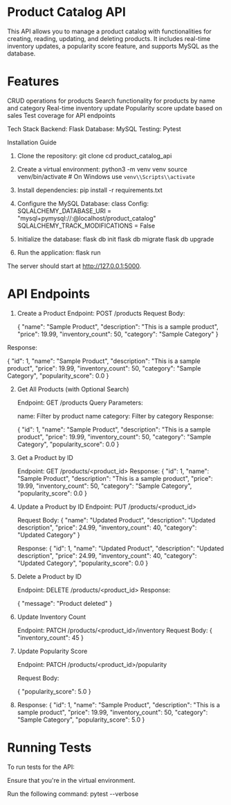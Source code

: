 Product Catalog API
===================

This API allows you to manage a product catalog with functionalities for creating, reading, updating, and deleting products. It includes real-time inventory updates, a popularity score feature, and supports MySQL as the database.

Features
=========

CRUD operations for products
Search functionality for products by name and category
Real-time inventory update
Popularity score update based on sales
Test coverage for API endpoints

Tech Stack
Backend: Flask
Database: MySQL
Testing: Pytest

Installation Guide

1. Clone the repository:
   git clone <repo-url>
   cd product_catalog_api

2. Create a virtual environment:
   python3 -m venv venv
   source venv/bin/activate  # On Windows use `venv\\Scripts\\activate`

3. Install dependencies:
  pip install -r requirements.txt

4. Configure the MySQL Database:
   class Config:
    SQLALCHEMY_DATABASE_URI = "mysql+pymysql://<username>:<password>@localhost/product_catalog"
    SQLALCHEMY_TRACK_MODIFICATIONS = False
   
5. Initialize the database:
   flask db init
   flask db migrate
   flask db upgrade

6. Run the application:
   flask run

The server should start at http://127.0.0.1:5000.

API Endpoints
=============

1. Create a Product
   Endpoint: POST /products
   Request Body:
   
   {
    "name": "Sample Product",
    "description": "This is a sample product",
    "price": 19.99,
    "inventory_count": 50,
    "category": "Sample Category"
  }

  Response:

  {
    "id": 1,
    "name": "Sample Product",
    "description": "This is a sample product",
    "price": 19.99,
    "inventory_count": 50,
    "category": "Sample Category",
    "popularity_score": 0.0
  }

2. Get All Products (with Optional Search)
   
   Endpoint: GET /products
    Query Parameters:
    
      name: Filter by product name
      category: Filter by category
    Response:
   
     {
        "id": 1,
        "name": "Sample Product",
        "description": "This is a sample product",
        "price": 19.99,
        "inventory_count": 50,
        "category": "Sample Category",
        "popularity_score": 0.0
    }
   
 3. Get a Product by ID
    
    Endpoint: GET /products/<product_id>
    Response:
        {
          "id": 1,
          "name": "Sample Product",
          "description": "This is a sample product",
          "price": 19.99,
          "inventory_count": 50,
          "category": "Sample Category",
          "popularity_score": 0.0
      }

  4. Update a Product by ID
     Endpoint: PUT /products/<product_id>

     Request Body:
      {
          "name": "Updated Product",
          "description": "Updated description",
          "price": 24.99,
          "inventory_count": 40,
          "category": "Updated Category"
      }

     Response:
      {
          "id": 1,
          "name": "Updated Product",
          "description": "Updated description",
          "price": 24.99,
          "inventory_count": 40,
          "category": "Updated Category",
          "popularity_score": 0.0
      }

   5. Delete a Product by ID

      Endpoint: DELETE /products/<product_id>
      Response:
      
      {
          "message": "Product deleted"
      }

  6. Update Inventory Count
     
      Endpoint: PATCH /products/<product_id>/inventory
      Request Body:
      {
          "inventory_count": 45
      }

  7. Update Popularity Score

      Endpoint: PATCH /products/<product_id>/popularity

      Request Body:

       {
            "popularity_score": 5.0
       }
     
  9. Response:
    {
        "id": 1,
        "name": "Sample Product",
        "description": "This is a sample product",
        "price": 19.99,
        "inventory_count": 50,
        "category": "Sample Category",
        "popularity_score": 5.0
    }

Running Tests
==============
  To run tests for the API:
  
  Ensure that you're in the virtual environment.
  
  Run the following command:
    pytest --verbose








    









